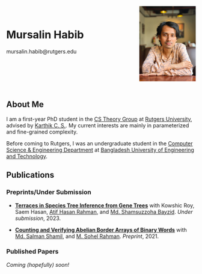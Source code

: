<style>
    .header-section {
        display: flex;
        justify-content: space-between; /* this spaces the details and photo apart */
        align-items: flex-start; /* vertically aligns content in the middle */
    }

    .profile-photo {
        width: 150px; /* or your desired width */
        margin-left: 20px; /* some space between the details and the photo */
        margin-bottom: 20px; /* pushes the photo a bit downwards */
    }

    .details {
        margin-top: 20px; /* pushes the details a bit upwards */
    }
</style>


<div class="header-section">
    <div class="details">
        <h1>Mursalin Habib</h1>
        mursalin.habib@rutgers.edu
        <!-- Uncomment the below line when you have your room number -->
        <!-- <p>Room Number: **Add Room Number Here**</p> -->
    </div>
    <img src="/files/website-photo.jpg" alt="Mursalin Habib" class="profile-photo">
</div>

## About Me

I am a first-year PhD student in the [CS Theory Group](https://theory.cs.rutgers.edu/) at [Rutgers University](https://www.rutgers.edu/), advised by [Karthik C. S.](http://karthikcs.org/). My current interests are mainly in parameterized and fine-grained complexity.

Before coming to Rutgers, I was an undergraduate student in the [Computer Science & Engineering Department](https://cse.buet.ac.bd/) at [Bangladesh University of Engineering and Technology](https://www.buet.ac.bd/).

## Publications

### Preprints/Under Submission

- **[Terraces in Species Tree Inference from Gene Trees](https://www.biorxiv.org/content/10.1101/2022.11.21.517454v2)**
  with Kowshic Roy, Saem Hasan, [Atif Hasan Rahman](https://cse.buet.ac.bd/faculty_list/detail/atif), and [Md. Shamsuzzoha Bayzid](https://cse.buet.ac.bd/faculty_list/detail/bayzid).
  _Under submission_, 2023.

- **[Counting and Verifying Abelian Border Arrays of Binary Words](https://arxiv.org/abs/2111.00259)**
  with [Md. Salman Shamil](https://s-shamil.github.io/), and [M. Sohel Rahman](https://cse.buet.ac.bd/faculty_list/detail/msrahman).
  _Preprint_, 2021.

### Published Papers

<!-- Add your published papers here when available -->

_Coming (hopefully) soon!_
